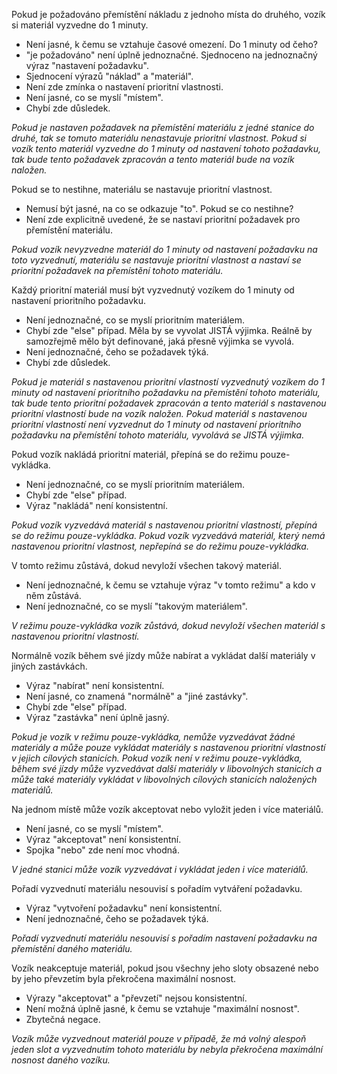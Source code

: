 Pokud je požadováno přemístění nákladu z jednoho místa do druhého, vozík si
materiál vyzvedne do 1 minuty.

- Není jasné, k čemu se vztahuje časové omezení. Do 1 minuty od čeho?
- "je požadováno" není úplně jednoznačné. Sjednoceno na jednoznačný výraz
  "nastavení požadavku".
- Sjednocení výrazů "náklad" a "materiál".
- Není zde zmínka o nastavení prioritní vlastnosti.
- Není jasné, co se myslí "místem".
- Chybí zde důsledek.

*Pokud je nastaven požadavek na přemístění materiálu z jedné stanice do druhé,
tak se tomuto materiálu nenastavuje prioritní vlastnost. Pokud si vozík tento
materiál vyzvedne do 1 minuty od nastavení tohoto požadavku, tak bude tento
požadavek zpracován a tento materiál bude na vozík naložen.*


Pokud se to nestihne, materiálu se nastavuje prioritní vlastnost.

- Nemusí být jasné, na co se odkazuje "to". Pokud se co nestihne?
- Není zde explicitně uvedené, že se nastaví prioritní požadavek pro přemístění
  materiálu.

*Pokud vozík nevyzvedne materiál do 1 minuty od nastavení požadavku na toto
vyzvednutí, materiálu se nastavuje prioritní vlastnost a nastaví se prioritní
požadavek na přemístění tohoto materiálu.*


Každý prioritní materiál musí být vyzvednutý vozíkem do 1 minuty od nastavení
prioritního požadavku.

- Není jednoznačné, co se myslí prioritním materiálem.
- Chybí zde "else" případ. Měla by se vyvolat JISTÁ výjimka. Reálně by
  samozřejmě mělo být definované, jaká přesně výjimka se vyvolá.
- Není jednoznačné, čeho se požadavek týká.
- Chybí zde důsledek.

*Pokud je materiál s nastavenou prioritní vlastností vyzvednutý vozíkem do 1
minuty od nastavení prioritního požadavku na přemístění tohoto materiálu, tak
bude tento prioritní požadavek zpracován a tento materiál s nastavenou prioritní
vlastností bude na vozík naložen. Pokud materiál s nastavenou prioritní
vlastností není vyzvednut do 1 minuty od nastavení prioritního požadavku na
přemístění tohoto materiálu, vyvolává se JISTÁ výjimka.*


Pokud vozík nakládá prioritní materiál, přepíná se do režimu pouze-vykládka.

- Není jednoznačné, co se myslí prioritním materiálem.
- Chybí zde "else" případ.
- Výraz "nakládá" není konsistentní.

*Pokud vozík vyzvedává materiál s nastavenou prioritní vlastností, přepíná se do
režimu pouze-vykládka. Pokud vozík vyzvedává materiál, který nemá nastavenou
prioritní vlastnost, nepřepíná se do režimu pouze-vykládka.*


V tomto režimu zůstává, dokud nevyloží všechen takový materiál.

- Není jednoznačné, k čemu se vztahuje výraz "v tomto režimu" a kdo v něm
  zůstává.
- Není jednoznačné, co se myslí "takovým materiálem".

*V režimu pouze-vykládka vozík zůstává, dokud nevyloží všechen materiál s
nastavenou prioritní vlastností.*


Normálně vozík během své jízdy může nabírat a vykládat další materiály v jiných
zastávkách.

- Výraz "nabírat" není konsistentní.
- Není jasné, co znamená "normálně" a "jiné zastávky".
- Chybí zde "else" případ.
- Výraz "zastávka" není úplně jasný.

*Pokud je vozík v režimu pouze-vykládka, nemůže vyzvedávat žádné materiály a
může pouze vykládat materiály s nastavenou prioritní vlastností v jejich
cílových stanicích. Pokud vozík není v režimu pouze-vykládka, během své jízdy
může vyzvedávat další materiály v libovolných stanicích a může také materiály
vykládat v libovolných cílových stanicích naložených materiálů.*


Na jednom místě může vozík akceptovat nebo vyložit jeden i více materiálů.

- Není jasné, co se myslí "místem".
- Výraz "akceptovat" není konsistentní.
- Spojka "nebo" zde není moc vhodná.

*V jedné stanici může vozík vyzvedávat i vykládat jeden i více materiálů.*


Pořadí vyzvednutí materiálu nesouvisí s pořadím vytváření požadavku.

- Výraz "vytvoření požadavku" není konsistentní.
- Není jednoznačné, čeho se požadavek týká.

*Pořadí vyzvednutí materiálu nesouvisí s pořadím nastavení požadavku na
přemístění daného materiálu.*


Vozík neakceptuje materiál, pokud jsou všechny jeho sloty obsazené nebo by jeho
převzetím byla překročena maximální nosnost.

- Výrazy "akceptovat" a "převzetí" nejsou konsistentní.
- Není možná úplně jasné, k čemu se vztahuje "maximální nosnost".
- Zbytečná negace.

*Vozík může vyzvednout materiál pouze v případě, že má volný alespoň jeden slot
a vyzvednutím tohoto materiálu by nebyla překročena maximální nosnost daného
vozíku.*
